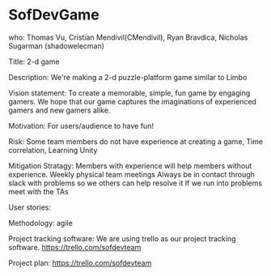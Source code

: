 # SofDevGame
who:
Thomas Vu, Cristian Mendivil(CMendivil), Ryan Bravdica, Nicholas Sugarman (shadowelecman)

Title:
2-d game

Description: 
We're making a 2-d puzzle-platform game similar to Limbo

Vision statement: 
To create a memorable, simple, fun game by engaging gamers. We hope that our game captures the imaginations of experienced gamers and new gamers alike.

Motivation:
For users/audience to have fun! 

Risk:
Some team members do not have experience at creating a game, 
Time correlation, 
Learning Unity

Mitigation Stratagy:
Members with experience will help members without experience.
Weekly physical team meetings
Always be in contact through slack with problems so we others can help resolve it
If we run into problems meet with the TAs

User stories:

Methodology:
agile

Project tracking software:
We are using trello as our project tracking software.
https://trello.com/sofdevteam

Project plan:
https://trello.com/sofdevteam


